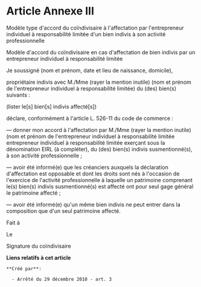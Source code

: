 # Article Annexe III

Modèle type d'accord du coïndivisaire à l'affectation par l'entrepreneur individuel à responsabilité limitée d'un bien
indivis à son activité professionnelle

Modèle d'accord du coïndivisaire en cas d'affectation de bien indivis par un entrepreneur individuel à responsabilité limitée

Je soussigné (nom et prénom, date et lieu de naissance, domicile), 

propriétaire indivis avec M./Mme (rayer la mention inutile) (nom et prénom de l'entrepreneur individuel à responsabilité
limitée) du (des) bien(s) suivants :

(lister le[s] bien[s] indivis affecté[s])

déclare, conformément à l'article L. 526-11 du code de commerce :

― donner mon accord à l'affectation par M./Mme (rayer la mention inutile) (nom et prénom de l'entrepreneur individuel à
responsabilité limitée entrepreneur individuel à responsabilité limitée exerçant sous la dénomination EIRL (à compléter), du
(des) bien(s) indivis susmentionné(s), à son activité professionnelle ;

― avoir été informé(e) que les créanciers auxquels la déclaration d'affectation est opposable et dont les droits sont nés à
l'occasion de l'exercice de l'activité professionnelle à laquelle un patrimoine comprenant le(s) bien(s) indivis
susmentionné(s) est affecté ont pour seul gage général le patrimoine affecté ;

― avoir été informé(e) qu'un même bien indivis ne peut entrer dans la composition que d'un seul patrimoine affecté.

Fait à 

Le 

Signature du coïndivisaire

**Liens relatifs à cet article**

	**Créé par**:

	  - Arrêté du 29 décembre 2010 - art. 3
